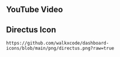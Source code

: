 ## YouTube Video

## Directus Icon

```text
https://github.com/walkxcode/dashboard-icons/blob/main/png/directus.png?raw=true
```
